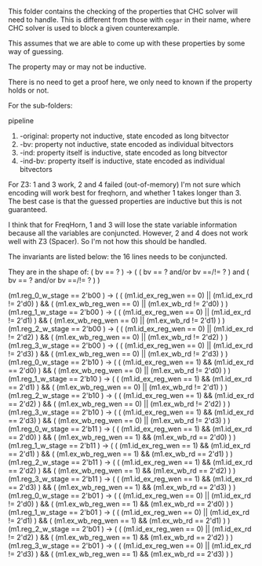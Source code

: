 This folder contains the checking of the properties that CHC solver will need to handle. This is different from those with `cegar` in their name, where CHC solver is used to block a given counterexample.

This assumes that we are able to come up with these properties by some way of guessing.

The property may or may not be inductive.

There is no need to get a proof here, we only need to known if the property holds or not.

For the sub-folders:

pipeline
  1. -original: property not inductive, state encoded as long bitvector
  2. -bv: property not inductive, state encoded as individual bitvectors
  3. -ind: property itself is inductive, state encoded as long bitvector
  4. -ind-bv: property itself is inductive, state encoded as individual bitvectors

For Z3:  1 and 3 work, 2 and 4 failed (out-of-memory)
I'm not sure which encoding will work best for freqhorn, and whether 1 takes longer than 3. The best case is that the guessed properties are inductive but this is not guaranteed.

I think that for FreqHorn, 1 and 3 will lose the state variable information because all the variables are conjuncted.
However, 2 and 4 does not work well with Z3 (Spacer). So I'm not how this should be handled.

The invariants are listed below: the 16 lines needs to be conjuncted.


They are in the shape of:
  ( bv == ? ) -> ( ( bv == ?  and/or  bv ==/!=  ? ) and ( bv == ?  and/or  bv ==/!=  ? ) )
  

(m1.reg_0_w_stage == 2'b00 ) ->  ( ( (m1.id_ex_reg_wen == 0) || (m1.id_ex_rd != 2'd0) ) && ( (m1.ex_wb_reg_wen == 0) || (m1.ex_wb_rd != 2'd0) ) )
(m1.reg_1_w_stage == 2'b00 ) ->  ( ( (m1.id_ex_reg_wen == 0) || (m1.id_ex_rd != 2'd1) ) && ( (m1.ex_wb_reg_wen == 0) || (m1.ex_wb_rd != 2'd1) ) )
(m1.reg_2_w_stage == 2'b00 ) ->  ( ( (m1.id_ex_reg_wen == 0) || (m1.id_ex_rd != 2'd2) ) && ( (m1.ex_wb_reg_wen == 0) || (m1.ex_wb_rd != 2'd2) ) )
(m1.reg_3_w_stage == 2'b00 ) ->  ( ( (m1.id_ex_reg_wen == 0) || (m1.id_ex_rd != 2'd3) ) && ( (m1.ex_wb_reg_wen == 0) || (m1.ex_wb_rd != 2'd3) ) )
(m1.reg_0_w_stage == 2'b10 ) ->  ( ( (m1.id_ex_reg_wen == 1) && (m1.id_ex_rd == 2'd0) ) && ( (m1.ex_wb_reg_wen == 0) || (m1.ex_wb_rd != 2'd0) ) )
(m1.reg_1_w_stage == 2'b10 ) ->  ( ( (m1.id_ex_reg_wen == 1) && (m1.id_ex_rd == 2'd1) ) && ( (m1.ex_wb_reg_wen == 0) || (m1.ex_wb_rd != 2'd1) ) )
(m1.reg_2_w_stage == 2'b10 ) ->  ( ( (m1.id_ex_reg_wen == 1) && (m1.id_ex_rd == 2'd2) ) && ( (m1.ex_wb_reg_wen == 0) || (m1.ex_wb_rd != 2'd2) ) )
(m1.reg_3_w_stage == 2'b10 ) ->  ( ( (m1.id_ex_reg_wen == 1) && (m1.id_ex_rd == 2'd3) ) && ( (m1.ex_wb_reg_wen == 0) || (m1.ex_wb_rd != 2'd3) ) )
(m1.reg_0_w_stage == 2'b11 ) ->  ( ( (m1.id_ex_reg_wen == 1) && (m1.id_ex_rd == 2'd0) ) && ( (m1.ex_wb_reg_wen == 1) && (m1.ex_wb_rd == 2'd0) ) )
(m1.reg_1_w_stage == 2'b11 ) ->  ( ( (m1.id_ex_reg_wen == 1) && (m1.id_ex_rd == 2'd1) ) && ( (m1.ex_wb_reg_wen == 1) && (m1.ex_wb_rd == 2'd1) ) )
(m1.reg_2_w_stage == 2'b11 ) ->  ( ( (m1.id_ex_reg_wen == 1) && (m1.id_ex_rd == 2'd2) ) && ( (m1.ex_wb_reg_wen == 1) && (m1.ex_wb_rd == 2'd2) ) )
(m1.reg_3_w_stage == 2'b11 ) ->  ( ( (m1.id_ex_reg_wen == 1) && (m1.id_ex_rd == 2'd3) ) && ( (m1.ex_wb_reg_wen == 1) && (m1.ex_wb_rd == 2'd3) ) )
(m1.reg_0_w_stage == 2'b01 ) ->  ( ( (m1.id_ex_reg_wen == 0) || (m1.id_ex_rd != 2'd0) ) && ( (m1.ex_wb_reg_wen == 1) && (m1.ex_wb_rd == 2'd0) ) )
(m1.reg_1_w_stage == 2'b01 ) ->  ( ( (m1.id_ex_reg_wen == 0) || (m1.id_ex_rd != 2'd1) ) && ( (m1.ex_wb_reg_wen == 1) && (m1.ex_wb_rd == 2'd1) ) )
(m1.reg_2_w_stage == 2'b01 ) ->  ( ( (m1.id_ex_reg_wen == 0) || (m1.id_ex_rd != 2'd2) ) && ( (m1.ex_wb_reg_wen == 1) && (m1.ex_wb_rd == 2'd2) ) )
(m1.reg_3_w_stage == 2'b01 ) ->  ( ( (m1.id_ex_reg_wen == 0) || (m1.id_ex_rd != 2'd3) ) && ( (m1.ex_wb_reg_wen == 1) && (m1.ex_wb_rd == 2'd3) ) )